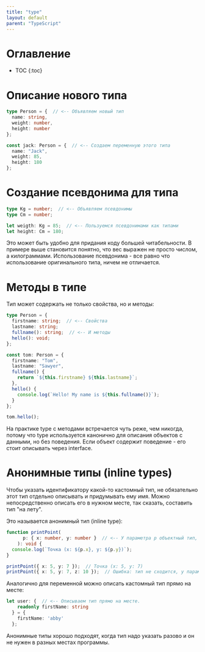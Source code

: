 ```yaml
---
title: "type"
layout: default
parent: "TypeScript"
---
```


<h1>Оглавление</h1>

- TOC
{:toc}
# Описание нового типа

```typescript
type Person = {  // <-- Объявляем новый тип
  name: string,
  weight: number,
  height: number
};

const jack: Person = {  // <-- Создаем переменную этого типа
  name: "Jack",
  weight: 85,
  height: 180
};
```



# Создание псевдонима для типа

```typescript
type Kg = number;  // <-- Объявляем псевдонимы
type Cm = number;

let weigth: Kg = 85;  // <-- Пользуемся псевдонимами как типами
let height: Cm = 180;
```

Это может быть удобно для придания коду большей читабельности. В примере выше становится понятно, что вес выражен не просто числом, а килограммами. Использование псевдонима - все равно что использование оригинального типа, ничем не отличается.



# Методы в типе

Тип может содержать не только свойства, но и методы:

```typescript
type Person = {
  firstname: string;  // <-- Свойства
  lastname: string;
  fullname(): string;  // <-- И методы
  hello(): void;
};

const tom: Person = {
  firstname: "Tom",
  lastname: "Sawyer",
  fullname() {
    return `${this.firstname} ${this.lastname}`;
  },
  hello() {
    console.log(`Hello! My name is ${this.fullname()}`);
  }
};

tom.hello();
```

На практике type с методами встречается чуть реже, чем никогда, потому что type используется канонично для описания объектов с данными, но без поведения. Если объект содержит поведение - его стоит описывать через interface.



# Анонимные типы (inline types)

Чтобы указать идентификатору какой-то кастомный тип, не обязательно этот тип отдельно описывать и придумывать ему имя. Можно непосредственно описать его в нужном месте, так сказать, составить тип "на лету". 

Это называется анонимный тип (inline type):

```typescript
function printPoint(
      p: { x: number, y: number }  // <-- У параметра p объектный тип, без имени ("анонимный")
    ): void {
  console.log(`Точка (x: ${p.x}, y: ${p.y})`);
}

printPoint({ x: 5, y: 7 });  // Точка (x: 5, y: 7)
printPoint({ x: 5, y: 7, z: 10 });  // Ошибка: тип не сходится, у параметра p нет поля z
```

Аналогично для переменной можно описать кастомный тип прямо на месте:

```typescript
let user: {  // <-- Описываем тип прямо на месте.
    readonly firstName: string
  } = {
    firstName: 'abby'
  };
```

Анонимные типы хорошо подходят, когда тип надо указать разово и он не нужен в разных местах программы.


